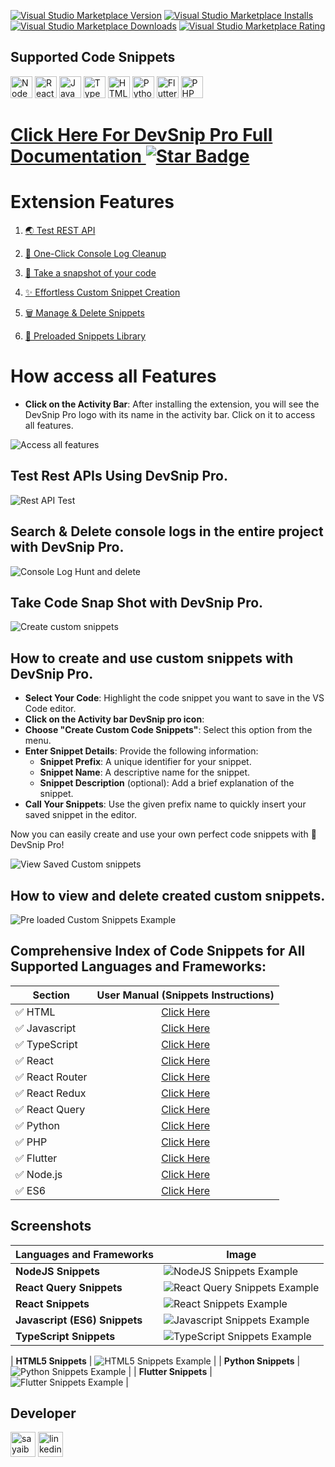 [![Visual Studio Marketplace Version](https://img.shields.io/visual-studio-marketplace/v/sayaib.hue-console?style=for-the-badge&label=VS%20Marketplace&logo=visual-studio-code)](https://marketplace.visualstudio.com/items?itemName=sayaib.hue-console)
[![Visual Studio Marketplace Installs](https://img.shields.io/visual-studio-marketplace/i/sayaib.hue-console?style=for-the-badge&logo=visual-studio-code)](https://marketplace.visualstudio.com/items?itemName=sayaib.hue-console)
[![Visual Studio Marketplace Downloads](https://img.shields.io/visual-studio-marketplace/d/sayaib.hue-console?style=for-the-badge&logo=visual-studio-code)](https://marketplace.visualstudio.com/items?itemName=sayaib.hue-console)
[![Visual Studio Marketplace Rating](https://img.shields.io/visual-studio-marketplace/r/sayaib.hue-console?style=for-the-badge&logo=visual-studio-code)](https://marketplace.visualstudio.com/items?itemName=sayaib.hue-console&ssr=false#review-details)

## Supported Code Snippets

<img src="https://gitlab.com/sayaib.osl/opensource/-/raw/main/icon/nodejs_icon.png" alt="NodeJS" width="35" height="35" />
<img src="https://gitlab.com/sayaib.osl/opensource/-/raw/main/icon/react_icon.png" alt="ReactJS" width="35" height="35" />
<img src="https://gitlab.com/sayaib.osl/opensource/-/raw/main/icon/javascript_icon.png" alt="JavaScript" width="35" height="35" />
<img src="https://gitlab.com/sayaib.osl/opensource/-/raw/main/icon/typescript_icon.png" alt="TypeScript" width="35" height="35" />

<img src="https://gitlab.com/sayaib.osl/opensource/-/raw/main/icon/html_icon.png" alt="HTML" width="35" height="35" />
<img src="https://gitlab.com/sayaib.osl/opensource/-/raw/main/icon/python_icon.png" alt="Python" width="35" height="35" />
<img src="https://gitlab.com/sayaib.osl/opensource/-/raw/main/icon/flutter_icon.png" alt="Flutter" width="35" height="35" />
<img src="https://gitlab.com/sayaib.osl/opensource/-/raw/main/icon/php_icon.png" alt="PHP" width="35" height="35" />

<h1><a href="https://sayaibsarkar.net/#/dev-snip-pro/document/en" align="center">Click Here For DevSnip Pro Full Documentation 
<img src="https://img.shields.io/static/v1?label=%F0%9F%8C%9F&message=If%20Useful&style=style=flat&color=BC4E99" alt="Star Badge"/></a></h1>

# Extension Features

1. [🌏 Test REST API](#test-rest-apis-using-devsnip-pro)

1. [🚀 One-Click Console Log Cleanup](#search--delete-console-logs-in-the-entire-project-with-devsnip-pro)
1. [📸 Take a snapshot of your code](#take-code-snap-shot-with-devsnip-pro)
1. [✨ Effortless Custom Snippet Creation ](#how-to-create-and-use-custom-snippets-with-devsnip-pro)
1. [🗑️ Manage & Delete Snippets](#how-to-view-and-delete-created-custom-snippets)
1. [📜 Preloaded Snippets Library](#comprehensive-index-of-code-snippets-for-all-supported-languages-and-frameworks)

# How access all Features

- **Click on the Activity Bar**: After installing the extension, you will see the DevSnip Pro logo with its name in the activity bar. Click on it to access all features.

![Access all features](https://gitlab.com/sayaib.osl/opensource/-/raw/main/images/tutorial.png)

## Test Rest APIs Using DevSnip Pro.

![Rest API Test](https://gitlab.com/sayaib.osl/opensource/-/raw/main/images/restapi.gif)



## Search & Delete console logs in the entire project with DevSnip Pro.

![Console Log Hunt and delete](https://gitlab.com/sayaib.osl/opensource/-/raw/main/images/console.gif)

## Take Code Snap Shot with DevSnip Pro.

![Create custom snippets](https://gitlab.com/sayaib.osl/opensource/-/raw/main/images/codesnap.gif)

## How to create and use custom snippets with DevSnip Pro.

- **Select Your Code**: Highlight the code snippet you want to save in the VS Code editor.
- **Click on the Activity bar DevSnip pro icon**:
- **Choose "Create Custom Code Snippets"**: Select this option from the menu.
- **Enter Snippet Details**: Provide the following information:
  - **Snippet Prefix**: A unique identifier for your snippet.
  - **Snippet Name**: A descriptive name for the snippet.
  - **Snippet Description** (optional): Add a brief explanation of the snippet.
- **Call Your Snippets**: Use the given prefix name to quickly insert your saved snippet in the editor.

Now you can easily create and use your own perfect code snippets with 🚀 DevSnip Pro!

![View Saved Custom snippets](https://gitlab.com/sayaib.osl/opensource/-/raw/main/images/snippets-create.gif)

## How to view and delete created custom snippets.

![Pre loaded Custom Snippets Example](https://gitlab.com/sayaib.osl/opensource/-/raw/main/images/viewcustom.gif)

## Comprehensive Index of Code Snippets for All Supported Languages and Frameworks:

| Section              | User Manual (Snippets Instructions)                                                                                         |
| -------------------- | --------------------------------------------------------------------------------------------------------------------------- |
| ✅ HTML              | <div align="center">[Click Here](https://sayaibsarkar.net/#/dev-snip-pro/document/en/code-snippets/html)</div>              |
| ✅ Javascript        | <div align="center">[Click Here](https://sayaibsarkar.net/#/dev-snip-pro/document/en/code-snippets/javascript)</div>        |
| ✅ TypeScript        | <div align="center">[Click Here](https://sayaibsarkar.net/#/dev-snip-pro/document/en/code-snippets/typescript)</div>        |
| ✅ React             | <div align="center">[Click Here](https://sayaibsarkar.net/#/dev-snip-pro/document/en/code-snippets/react)</div>             |
| ✅ React Router      | <div align="center">[Click Here](https://sayaibsarkar.net/#/dev-snip-pro/document/en/code-snippets/react-router)</div>      |
| ✅ React Redux       | <div align="center">[Click Here](https://sayaibsarkar.net/#/dev-snip-pro/document/en/code-snippets/react-redux)</div>       |
| ✅ React Query       | <div align="center">[Click Here](https://sayaibsarkar.net/#/dev-snip-pro/document/en/code-snippets/react-query)</div>       |
| ✅ Python            | <div align="center">[Click Here](https://sayaibsarkar.net/#/dev-snip-pro/document/en/code-snippets/python)</div>            |
| ✅ PHP               | <div align="center">[Click Here](https://sayaibsarkar.net/#/dev-snip-pro/document/en/code-snippets/php)</div>               |
| ✅ Flutter           | <div align="center">[Click Here](https://sayaibsarkar.net/#/dev-snip-pro/document/en/code-snippets/flutter)</div>           |
| ✅ Node.js           | <div align="center">[Click Here](https://sayaibsarkar.net/#/dev-snip-pro/document/en/code-snippets/nodejs)</div>            |
| ✅ ES6               | <div align="center">[Click Here](https://sayaibsarkar.net/#/dev-snip-pro/document/en/code-snippets/ES6)</div>               |


## Screenshots

| Languages and Frameworks      | Image                                                                                                      |
| ----------------------------- | ---------------------------------------------------------------------------------------------------------- |
| **NodeJS Snippets**           | ![NodeJS Snippets Example](https://gitlab.com/sayaib.osl/opensource/-/raw/main/images/nodejs.gif)          |
| **React Query Snippets**      | ![React Query Snippets Example](https://gitlab.com/sayaib.osl/opensource/-/raw/main/images/reactquery.gif) |
| **React Snippets**            | ![React Snippets Example](https://gitlab.com/sayaib.osl/opensource/-/raw/main/images/react.gif)            |
| **Javascript (ES6) Snippets** | ![Javascript Snippets Example](https://gitlab.com/sayaib.osl/opensource/-/raw/main/images/javascript.gif)  |
| **TypeScript Snippets**       | ![TypeScript Snippets Example](https://gitlab.com/sayaib.osl/opensource/-/raw/main/images/typescript.gif)  |

| **HTML5 Snippets**            | ![HTML5 Snippets Example](https://gitlab.com/sayaib.osl/opensource/-/raw/main/images/html.gif)             |
| **Python Snippets**           | ![Python Snippets Example](https://gitlab.com/sayaib.osl/opensource/-/raw/main/images/python.gif)          |
| **Flutter Snippets**          | ![Flutter Snippets Example](https://gitlab.com/sayaib.osl/opensource/-/raw/main/images/flutter.gif)        |

## Developer

<a >
    <img src="https://gitlab.com/sayaib.osl/opensource/-/raw/main/icon/sayaib_icon.png" alt="sayaib" width="40" height="40" />
</a>

<a href="https://www.linkedin.com/in/sayaib" target="_blank">
    <img src="https://gitlab.com/sayaib.osl/opensource/-/raw/main/icon/linkedin_icon.png" alt="linkedin" width="40" height="40" />
</a>

<!-- <div align="center">

## NodeJS Snippets

![NodeJS Snippets Example](https://gitlab.com/sayaib.osl/opensource/-/raw/main/images/nodejs.gif)

A comprehensive collection of critical code snippets for optimizing Node.js development. These snippets cover a range of tasks such as server configuration, database operations, API development, middleware integration, and more, aimed at improving efficiency and accelerating your Node.js development process.

# React Query Snippets

![React Query Snippets Example](https://gitlab.com/sayaib.osl/opensource/-/raw/main/images/reactquery.gif)

Collection of handy React Query code snippets for efficient data fetching and caching in React applications. These snippets cover a range of common tasks including queries, mutations, pagination, infinite scrolling, and more to accelerate your React Query workflow.

## React Snippets

![React Snippets Example](https://gitlab.com/sayaib.osl/opensource/-/raw/main/images/react.gif)

Collection of handy code snippets for efficient React development. These snippets cover a range of common tasks including component creation, state management, hooks, lifecycle methods, and more to accelerate your React workflow.

## Javascript (ES6) Snippets

![Javascript Snippets Example](https://gitlab.com/sayaib.osl/opensource/-/raw/main/images/javascript.gif)

Essential ES6 JavaScript snippets for streamlined coding. These snippets include modern JavaScript features like arrow functions, template literals, destructuring, promises, and modules, helping you write cleaner and more concise code.

## TypeScript Snippets

![TypeScript Snippets Example](https://gitlab.com/sayaib.osl/opensource/-/raw/main/images/typescript.gif)

Key TypeScript snippets for enhancing your code with type safety. This collection includes type definitions, interfaces, generics, decorators, and utility types, making it easier to manage complex TypeScript projects and reduce runtime errors.



## HTML5 Snippets

![HTML5 Snippets Example](https://gitlab.com/sayaib.osl/opensource/-/raw/main/images/html.gif)

Quick HTML5 snippets to speed up web development. This collection includes snippets for common HTML5 elements, semantic tags, forms, multimedia, and more, allowing you to build modern and accessible web pages rapidly.

## Python Snippets

![Python Snippets Example](https://gitlab.com/sayaib.osl/opensource/-/raw/main/images/python.gif)

Python snippets to boost your coding efficiency. These snippets cover a wide range of Python tasks, including data manipulation, file handling, web scraping, and commonly used libraries like NumPy, Pandas, and Requests, enhancing your productivity in Python development.

## Flutter Snippets

![Flutter Snippets Example](https://gitlab.com/sayaib.osl/opensource/-/raw/main/images/flutter.gif)

A collection of handy code snippets for efficient Flutter development. These snippets cover a range of common tasks including widget creation, state management, Flutter hooks, lifecycle methods, and more to accelerate your Flutter workflow.

</div> -->
